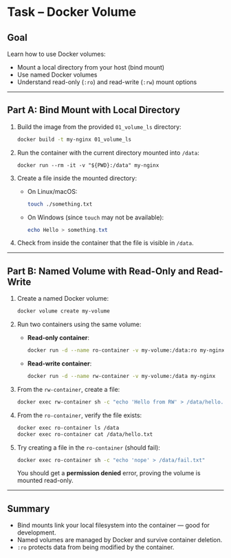 
# Task – Docker Volume

## Goal

Learn how to use Docker volumes:
- Mount a local directory from your host (bind mount)
- Use named Docker volumes
- Understand read-only (`:ro`) and read-write (`:rw`) mount options

---

## Part A: Bind Mount with Local Directory

1. Build the image from the provided `01_volume_ls` directory:

   ```bash
   docker build -t my-nginx 01_volume_ls
   ```

2. Run the container with the current directory mounted into `/data`:


     ```
     docker run --rm -it -v "${PWD}:/data" my-nginx
     ```

3. Create a file inside the mounted directory:

   - On Linux/macOS:

     ```bash
     touch ./something.txt
     ```

   - On Windows (since `touch` may not be available):

     ```powershell
     echo Hello > something.txt
     ```

4. Check from inside the container that the file is visible in `/data`.

---

## Part B: Named Volume with Read-Only and Read-Write

1. Create a named Docker volume:

   ```bash
   docker volume create my-volume
   ```

2. Run two containers using the same volume:

   - **Read-only container**:

     ```bash
     docker run -d --name ro-container -v my-volume:/data:ro my-nginx
     ```

   - **Read-write container**:

     ```bash
     docker run -d --name rw-container -v my-volume:/data my-nginx
     ```

3. From the `rw-container`, create a file:

   ```bash
   docker exec rw-container sh -c "echo 'Hello from RW' > /data/hello.txt"
   ```

4. From the `ro-container`, verify the file exists:

   ```bash
   docker exec ro-container ls /data
   docker exec ro-container cat /data/hello.txt
   ```

5. Try creating a file in the `ro-container` (should fail):

   ```bash
   docker exec ro-container sh -c "echo 'nope' > /data/fail.txt"
   ```

   You should get a **permission denied** error, proving the volume is mounted read-only.

---

## Summary

- Bind mounts link your local filesystem into the container — good for development.
- Named volumes are managed by Docker and survive container deletion.
- `:ro` protects data from being modified by the container.
